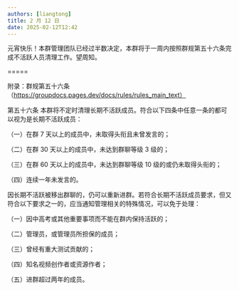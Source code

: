 ```yaml
---
authors: [liangtong]
title: 2 月 12 日
date: 2025-02-12T12:42
---
```


元宵快乐！本群管理团队已经过半数决定，本群将于一周内按照群规第五十六条完成不活跃人员清理工作。望周知。

=====

附录：群规第五十六条（https://groupdocs.pages.dev/docs/rules/rules_main_text）

第五十六条 本群将不定时清理长期不活跃成员。符合以下四条中任意一条的都可以视为是长期不活跃成员：

（一）在群 7 天以上的成员中，未取得头衔且未曾发言的；

（二）在群 30 天以上的成员中，未达到群聊等级 3 级的；

（三）在群 60 天以上的成员中，未达到群聊等级 10 级的或仍未取得头衔的；

（四）连续一年未发言的。

因长期不活跃被移出群聊的，仍可以重新进群。若符合长期不活跃成员要求，但又符合以下要求之一的，应当通知管理相关的特殊情况，可以免于处理：

（一）因中高考或其他重要事项而不能在群内保持活跃的；

（二）管理员，或管理员所担保的成员；

（三）曾经有重大测试贡献的；

（四）知名视频创作者或资源作者；

（五）进群超过两年的成员。
